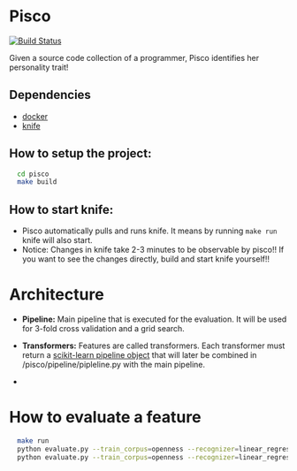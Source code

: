 # Pisco
[![Build Status](https://travis-ci.com/Liebeck/pisco.svg?token=qYUFfiWV6mqYYR5fELB6)](https://travis-ci.com/Liebeck/pisco)

Given a source code collection of a programmer, Pisco identifies her personality trait!

## Dependencies
* [docker](https://www.docker.com/)
* [knife](https://github.com/pasmod/knife)

## How to setup the project:
``` bash
  cd pisco
  make build
```

## How to start knife:
* Pisco automatically pulls and runs knife. It means by running ``` make run ``` knife will also start. 
* Notice: Changes in knife take 2-3 minutes to be observable by pisco!! If you want to see the changes directly, build and start knife yourself!!

# Architecture
* **Pipeline:** Main pipeline that is executed for the evaluation. It will be used for 3-fold cross validation and a grid search.

* **Transformers:** Features are called transformers. Each transformer must return a [scikit-learn pipeline object](http://scikit-learn.org/stable/modules/generated/sklearn.pipeline.Pipeline.html) that will later be combined in /pisco/pipeline/pipleline.py with the main pipeline.
* 

# How to evaluate a feature
``` bash
  make run
  python evaluate.py --train_corpus=openness --recognizer=linear_regression --features unigram
  python evaluate.py --train_corpus=openness --recognizer=linear_regression --features class_level
```



